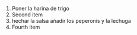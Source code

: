 1. Poner la harina de trigo
2. Second item
3. hechar la salsa añadir los peperonis y la lechuga
4. Fourth item
